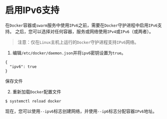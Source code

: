 # 启用IPv6支持

在`Docker`容器或`swarm`服务中使用`IPv6`之前，需要在`Docker`守护进程中启用`IPv6`支持。 之后，您可以选择对任何容器，服务或网络使用`IPv4`或`IPv6`（或两者）。

> 注意：仅在`Linux`主机上运行的`Docker`守护进程支持`IPv6`网络。

1. 编辑`/etc/docker/daemon.json`并将`ipv6`密钥设置为`true`。
```shell
{
  "ipv6": true
}
```
保存文件

2. 重新加载`Docker`配置文件
```shell
$ systemctl reload docker
```
现在，您可以使用`--ipv6`标志创建网络，并使用`--ip6`标志分配容器`IPv6`地址。